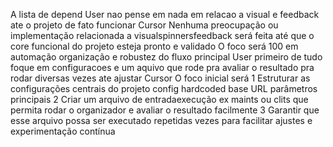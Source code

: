 A lista de depend
User
nao pense em nada em relacao a visual e feedback ate o projeto de fato funcionar
Cursor
 Nenhuma preocupação ou implementação relacionada a visualspinnersfeedback será feita até que o core funcional do projeto esteja pronto e validado
O foco será 100 em automação organização e robustez do fluxo principal
User
primeiro de tudo foque em configuracoes e um aquivo que rode pra avaliar o resultado pra rodar diversas vezes ate ajustar
Cursor
 O foco inicial será
1 Estruturar as configurações centrais do projeto config hardcoded base URL parâmetros principais
2 Criar um arquivo de entradaexecução ex maints ou clits que permita rodar o organizador e avaliar o resultado facilmente
3 Garantir que esse arquivo possa ser executado repetidas vezes para facilitar ajustes e experimentação contínua